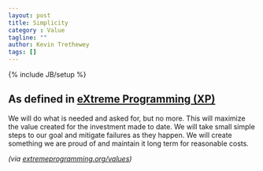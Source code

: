 ```yaml
---
layout: post
title: Simplicity
category : Value
tagline: ""
author: Kevin Trethewey
tags: []
---
```

{% include JB/setup %}

## As defined in [eXtreme Programming (XP)](/Archetype/XP/)
We will do what is needed and asked for, but no more. This will maximize the value created for the investment made to date. We will take small simple steps to our goal and mitigate failures as they happen. We will create something we are proud of and maintain it long term for reasonable costs. 

*(via [extremeprogramming.org/values](http://www.extremeprogramming.org/values.html))*